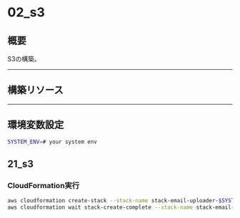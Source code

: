 # 02_s3

## 概要

S3の構築。

---

## 構築リソース

---

## 環境変数設定

```bash
SYSTEM_ENV=# your system env

```

## 21_s3

### CloudFormation実行

```bash
aws cloudformation create-stack --stack-name stack-email-uploader-$SYSTEM_ENV-s3 --template-body file://template/02_s3/21_s3.yml --parameters ParameterKey=SystemEnv,ParameterValue=$SYSTEM_ENV
aws cloudformation wait stack-create-complete --stack-name stack-email-uploader-$SYSTEM_ENV-s3

```
